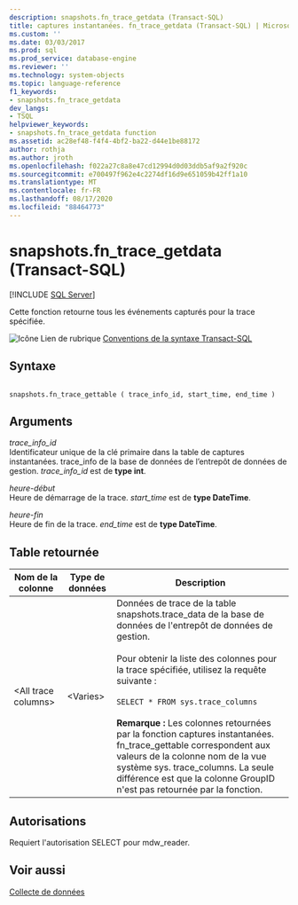 ```yaml
---
description: snapshots.fn_trace_getdata (Transact-SQL)
title: captures instantanées. fn_trace_getdata (Transact-SQL) | Microsoft Docs
ms.custom: ''
ms.date: 03/03/2017
ms.prod: sql
ms.prod_service: database-engine
ms.reviewer: ''
ms.technology: system-objects
ms.topic: language-reference
f1_keywords:
- snapshots.fn_trace_getdata
dev_langs:
- TSQL
helpviewer_keywords:
- snapshots.fn_trace_getdata function
ms.assetid: ac28ef48-f4f4-4bf2-ba22-d44e1be88172
author: rothja
ms.author: jroth
ms.openlocfilehash: f022a27c8a8e47cd12994d0d03ddb5af9a2f920c
ms.sourcegitcommit: e700497f962e4c2274df16d9e651059b42ff1a10
ms.translationtype: MT
ms.contentlocale: fr-FR
ms.lasthandoff: 08/17/2020
ms.locfileid: "88464773"
---
```

# <a name="snapshotsfn_trace_getdata-transact-sql"></a>snapshots.fn_trace_getdata (Transact-SQL)
[!INCLUDE [SQL Server](../../includes/applies-to-version/sqlserver.md)]

  Cette fonction retourne tous les événements capturés pour la trace spécifiée.  
  
 ![Icône Lien de rubrique](../../database-engine/configure-windows/media/topic-link.gif "Icône du lien de rubrique") [Conventions de la syntaxe Transact-SQL](../../t-sql/language-elements/transact-sql-syntax-conventions-transact-sql.md)  
  
## <a name="syntax"></a>Syntaxe  
  
```  
  
snapshots.fn_trace_gettable ( trace_info_id, start_time, end_time )  
```  
  
## <a name="arguments"></a>Arguments  
 *trace_info_id*  
 Identificateur unique de la clé primaire dans la table de captures instantanées. trace_info de la base de données de l’entrepôt de données de gestion. *trace_info_id* est de **type int**.  
  
 *heure-début*  
 Heure de démarrage de la trace. *start_time* est de **type DateTime**.  
  
 *heure-fin*  
 Heure de fin de la trace. *end_time* est de **type DateTime**.  
  
## <a name="table-returned"></a>Table retournée  
  
|Nom de la colonne|Type de données|Description|  
|-----------------|---------------|-----------------|  
|\<All trace columns>|\<Varies>|Données de trace de la table snapshots.trace_data de la base de données de l'entrepôt de données de gestion.<br /><br /> Pour obtenir la liste des colonnes pour la trace spécifiée, utilisez la requête suivante :<br /><br /> `SELECT * FROM sys.trace_columns`<br /><br /> **Remarque :** Les colonnes retournées par la fonction captures instantanées. fn_trace_gettable correspondent aux valeurs de la colonne nom de la vue système sys. trace_columns. La seule différence est que la colonne GroupID n'est pas retournée par la fonction.|  
  
## <a name="permissions"></a>Autorisations  
 Requiert l'autorisation SELECT pour mdw_reader.  
  
## <a name="see-also"></a>Voir aussi  
 [Collecte de données](../../relational-databases/data-collection/data-collection.md)  
  
  
